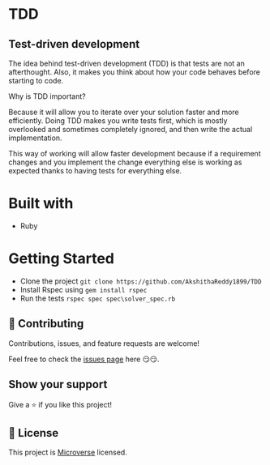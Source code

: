 # TDD
## Test-driven development

The idea behind test-driven development (TDD) is that tests are not an afterthought. Also, it makes you think about how your code behaves before starting to code.

Why is TDD important?

Because it will allow you to iterate over your solution faster and more efficiently. Doing TDD makes you write tests first, which is mostly overlooked and sometimes completely ignored, and then write the actual implementation.

This way of working will allow faster development because if a requirement changes and you implement the change everything else is working as expected thanks to having tests for everything else.

# Built with
 - Ruby

# Getting Started

- Clone the project `git clone https://github.com/AkshithaReddy1899/TDD`
- Install Rspec using `gem install rspec`
- Run the tests `rspec spec spec\solver_spec.rb`

## 🤝 Contributing

Contributions, issues, and feature requests are welcome!

Feel free to check the [issues page](https://github.com/AkshithaReddy1899/OOP-school-library/issues) here 😏😏.

## Show your support

Give a ⭐️ if you like this project!

## 📝 License

This project is [Microverse](https://www.microverse.org/) licensed.